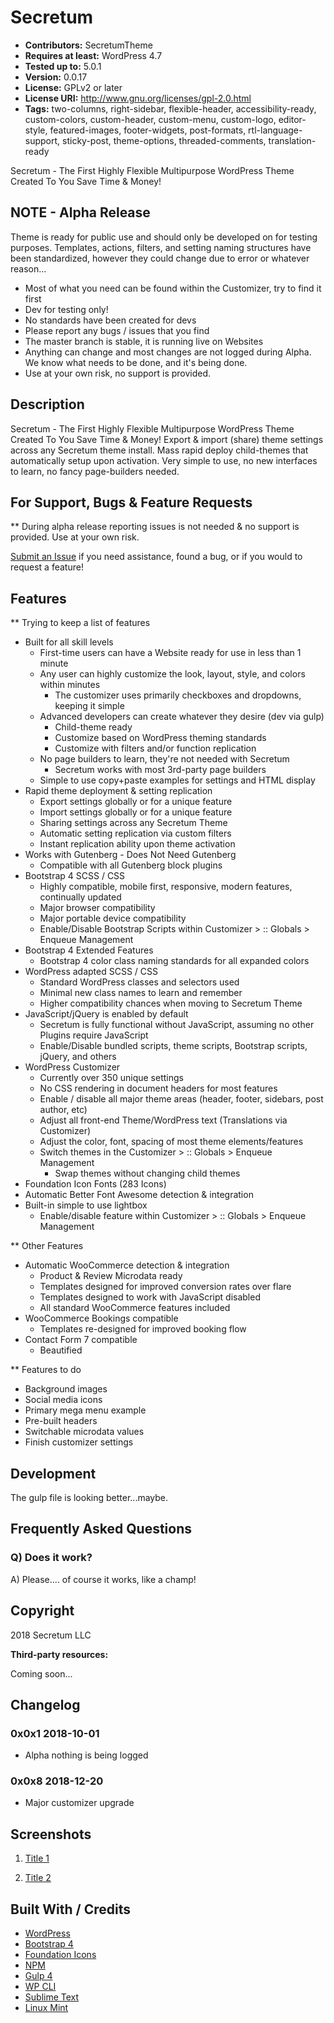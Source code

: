 # Secretum

* **Contributors:** SecretumTheme
* **Requires at least:** WordPress 4.7
* **Tested up to:** 5.0.1
* **Version:** 0.0.17
* **License:** GPLv2 or later
* **License URI:** http://www.gnu.org/licenses/gpl-2.0.html
* **Tags:** two-columns, right-sidebar, flexible-header, accessibility-ready, custom-colors, custom-header, custom-menu, custom-logo, editor-style, featured-images, footer-widgets, post-formats, rtl-language-support, sticky-post, theme-options, threaded-comments, translation-ready


Secretum - The First Highly Flexible Multipurpose WordPress Theme Created To You Save Time & Money!


## NOTE - Alpha Release

Theme is ready for public use and should only be developed on for testing purposes. Templates, actions, filters, and setting naming structures have been standardized, however they could change due to error or whatever reason...

* Most of what you need can be found within the Customizer, try to find it first
* Dev for testing only!
* No standards have been created for devs
* Please report any bugs / issues that you find
* The master branch is stable, it is running live on Websites
* Anything can change and most changes are not logged during Alpha. We know what needs to be done, and it's being done.
* Use at your own risk, no support is provided.


## Description

Secretum - The First Highly Flexible Multipurpose WordPress Theme Created To You Save Time & Money! Export & import (share) theme settings across any Secretum theme install. Mass rapid deploy child-themes that automatically setup upon activation. Very simple to use, no new interfaces to learn, no fancy page-builders needed.

## For Support, Bugs & Feature Requests

** During alpha release reporting issues is not needed & no support is provided. Use at your own risk.

[Submit an Issue](https://github.com/SecretumTheme/secretum/issues) if you need assistance, found a bug, or if you would to request a feature!


## Features

** Trying to keep a list of features

* Built for all skill levels
	* First-time users can have a Website ready for use in less than 1 minute
	* Any user can highly customize the look, layout, style, and colors within minutes
		* The customizer uses primarily checkboxes and dropdowns, keeping it simple
	* Advanced developers can create whatever they desire (dev via gulp)
		* Child-theme ready
		* Customize based on WordPress theming standards
		* Customize with filters and/or function replication
	* No page builders to learn, they're not needed with Secretum
		* Secretum works with most 3rd-party page builders
	* Simple to use copy+paste examples for settings and HTML display
* Rapid theme deployment & setting replication
	* Export settings globally or for a unique feature
	* Import settings globally or for a unique feature
	* Sharing settings across any Secretum Theme
	* Automatic setting replication via custom filters
	* Instant replication ability upon theme activation
* Works with Gutenberg - Does Not Need Gutenberg
	* Compatible with all Gutenberg block plugins
* Bootstrap 4 SCSS / CSS
	* Highly compatible, mobile first, responsive, modern features, continually updated
	* Major browser compatibility
	* Major portable device compatibility
	* Enable/Disable Bootstrap Scripts within Customizer > :: Globals > Enqueue Management
* Bootstrap 4 Extended Features
	* Bootstrap 4 color class naming standards for all expanded colors
* WordPress adapted SCSS / CSS
	* Standard WordPress classes and selectors used
	* Minimal new class names to learn and remember
	* Higher compatibility chances when moving to Secretum Theme
* JavaScript/jQuery is enabled by default
	* Secretum is fully functional without JavaScript, assuming no other Plugins require JavaScript
	* Enable/Disable bundled scripts, theme scripts, Bootstrap scripts, jQuery, and others
* WordPress Customizer
	* Currently over 350 unique settings
	* No CSS rendering in document headers for most features
	* Enable / disable all major theme areas (header, footer, sidebars, post author, etc)
	* Adjust all front-end Theme/WordPress text (Translations via Customizer)
	* Adjust the color, font, spacing of most theme elements/features
	* Switch themes in the Customizer > :: Globals > Enqueue Management
		* Swap themes without changing child themes
* Foundation Icon Fonts (283 Icons)
* Automatic Better Font Awesome detection & integration
* Built-in simple to use lightbox
	* Enable/disable feature within Customizer > :: Globals > Enqueue Management

** Other Features

* Automatic WooCommerce detection & integration
	* Product & Review Microdata ready
	* Templates designed for improved conversion rates over flare
	* Templates designed to work with JavaScript disabled
	* All standard WooCommerce features included
* WooCommerce Bookings compatible
	* Templates re-designed for improved booking flow
* Contact Form 7 compatible
	* Beautified


** Features to do

* Background images
* Social media icons
* Primary mega menu example
* Pre-built headers
* Switchable microdata values
* Finish customizer settings


## Development

The gulp file is looking better...maybe.


## Frequently Asked Questions

### Q) Does it work?

A) Please.... of course it works, like a champ!


## Copyright

2018 Secretum LLC

**Third-party resources:**

Coming soon...


## Changelog

### 0x0x1 2018-10-01
* Alpha nothing is being logged

### 0x0x8 2018-12-20
* Major customizer upgrade


## Screenshots

1. [Title 1](https://#)

2. [Title 2](https://#)


## Built With / Credits

* [WordPress](https://www.wordpress.org/)
* [Bootstrap 4](https://getbootstrap.com/)
* [Foundation Icons](https://zurb.com/playground/foundation-icon-fonts-3)
* [NPM](https://www.npmjs.com/)
* [Gulp 4](https://gulpjs.com/)
* [WP CLI](https://wp-cli.org/)
* [Sublime Text](https://www.sublimetext.com/)
* [Linux Mint](https://linuxmint.com/)
